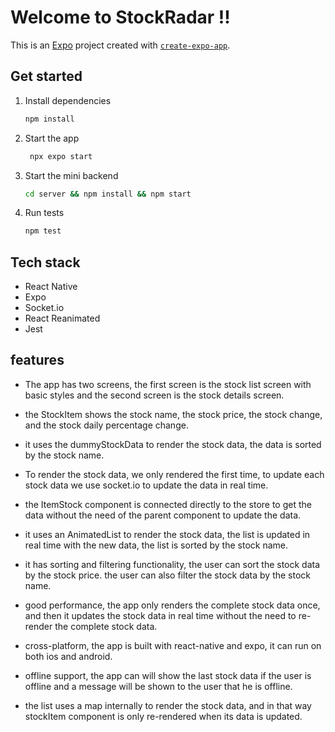 # Welcome to StockRadar !!

This is an [Expo](https://expo.dev) project created with [`create-expo-app`](https://www.npmjs.com/package/create-expo-app).

## Get started

1. Install dependencies

   ```bash
   npm install
   ```

2. Start the app

   ```bash
    npx expo start 
   ```

3. Start the mini backend

   ```bash
   cd server && npm install && npm start
   ```

4. Run tests

   ```bash
   npm test
   ```

## Tech stack

- React Native
- Expo
- Socket.io
- React Reanimated
- Jest

## features

- The app has two screens, the first screen is the stock list screen with basic styles and the second screen is the stock details screen.

- the StockItem shows the stock name, the stock price, the stock change, and the stock daily percentage change.

- it uses the dummyStockData to render the stock data, the data is sorted by the stock name.

- To render the stock data, we only rendered the first time, to update each stock data we use socket.io to update the data in real time. 

- the ItemStock component is connected directly to the store to get the data without the need of the parent component to update the data.

- it uses an AnimatedList to render the stock data, the list is updated in real time with the new data, the list is sorted by the stock name.

- it has sorting and filtering functionality, the user can sort the stock data by the stock price. the user can also filter the stock data by the stock name.

- good performance, the app only renders the complete stock data once, and then it updates the stock data in real time without the need to re-render the complete stock data.

- cross-platform, the app is built with react-native and expo, it can run on both ios and android.

- offline support, the app can will show the last stock data if the user is offline and a message will be shown to the user that he is offline.

- the list uses a map internally to render the stock data, and in that way stockItem component is only re-rendered when its data is updated.